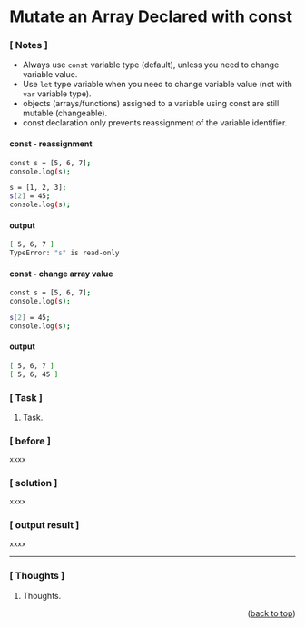 <a name="topage"></a>

# Mutate an Array Declared with const

### [ Notes ]
  * Always use `const` variable type (default), unless you need to change variable value.
  * Use `let` type variable when you need to change variable value (not with `var` variable type).
  * objects (arrays/functions) assigned to a variable using const are still mutable (changeable).
  * const declaration only prevents reassignment of the variable identifier.

#### const - reassignment 
```sh
const s = [5, 6, 7];
console.log(s);

s = [1, 2, 3];
s[2] = 45;
console.log(s);
```
#### output
```sh
[ 5, 6, 7 ]
TypeError: "s" is read-only
```

#### const - change array value
```sh
const s = [5, 6, 7];
console.log(s);

s[2] = 45;
console.log(s);
```

#### output
```sh
[ 5, 6, 7 ]
[ 5, 6, 45 ]
```

### [ Task ]
  1. Task.

### [ before ]

```sh
xxxx
```

### [ solution ]

```sh
xxxx
```

### [ output result ]

```sh
xxxx
```

-----

### [ Thoughts ]

  1. Thoughts.


<p align="right">(<a href="#topage">back to top</a>)</p>
<br/>
<br/>
